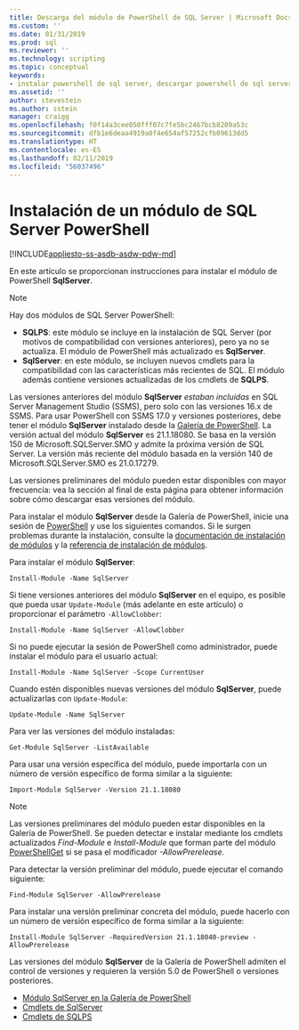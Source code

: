 ```yaml
---
title: Descarga del módulo de PowerShell de SQL Server | Microsoft Docs
ms.custom: ''
ms.date: 01/31/2019
ms.prod: sql
ms.reviewer: ''
ms.technology: scripting
ms.topic: conceptual
keywords:
- instalar powershell de sql server, descargar powershell de sql server
ms.assetid: ''
author: stevestein
ms.author: sstein
manager: craigg
ms.openlocfilehash: f0f14a3cee050fff07c7fe5bc2467bcb8209a53c
ms.sourcegitcommit: dfb1e6deaa4919a0f4e654af57252cfb09613dd5
ms.translationtype: HT
ms.contentlocale: es-ES
ms.lasthandoff: 02/11/2019
ms.locfileid: "56037496"
---
```

# <a name="install-sql-server-powershell-module"></a>Instalación de un módulo de SQL Server PowerShell
[!INCLUDE[appliesto-ss-asdb-asdw-pdw-md](../includes/appliesto-ss-asdb-asdw-pdw-md.md)]

En este artículo se proporcionan instrucciones para instalar el módulo de PowerShell **SqlServer**.
> [!NOTE]
> Hay dos módulos de SQL Server PowerShell: 
> * **SQLPS**: este módulo se incluye en la instalación de SQL Server (por motivos de compatibilidad con versiones anteriores), pero ya no se actualiza. El módulo de PowerShell más actualizado es **SqlServer**.
> * **SqlServer**: en este módulo, se incluyen nuevos cmdlets para la compatibilidad con las características más recientes de SQL. El módulo además contiene versiones actualizadas de los cmdlets de **SQLPS**. 

Las versiones anteriores del módulo **SqlServer** *estaban incluidas* en SQL Server Management Studio (SSMS), pero solo con las versiones 16.x de SSMS. Para usar PowerShell con SSMS 17.0 y versiones posteriores, debe tener el módulo **SqlServer** instalado desde la [Galería de PowerShell](https://www.powershellgallery.com/packages/Sqlserver).
La versión actual del módulo **SqlServer** es 21.1.18080. Se basa en la versión 150 de Microsoft.SQLServer.SMO y admite la próxima versión de SQL Server. La versión más reciente del módulo basada en la versión 140 de Microsoft.SQLServer.SMO es 21.0.17279.

Las versiones preliminares del módulo pueden estar disponibles con mayor frecuencia: vea la sección al final de esta página para obtener información sobre cómo descargar esas versiones del módulo.

Para instalar el módulo **SqlServer** desde la Galería de PowerShell, inicie una sesión de [PowerShell](https://docs.microsoft.com/powershell/scripting/powershell-scripting) y use los siguientes comandos. Si le surgen problemas durante la instalación, consulte la [documentación de instalación de módulos](https://docs.microsoft.com/powershell/gallery/psget/module/psget_install-module) y la [referencia de instalación de módulos](https://docs.microsoft.com/powershell/module/powershellget/Install-Module).

Para instalar el módulo **SqlServer**:

```Install-Module -Name SqlServer```

Si tiene versiones anteriores del módulo **SqlServer** en el equipo, es posible que pueda usar `Update-Module` (más adelante en este artículo) o proporcionar el parámetro `-AllowClobber`:  

```Install-Module -Name SqlServer -AllowClobber```

Si no puede ejecutar la sesión de PowerShell como administrador, puede instalar el módulo para el usuario actual:

```Install-Module -Name SqlServer -Scope CurrentUser```

Cuando estén disponibles nuevas versiones del módulo **SqlServer**, puede actualizarlas con `Update-Module`:

```Update-Module -Name SqlServer```

Para ver las versiones del módulo instaladas:

```Get-Module SqlServer -ListAvailable```

Para usar una versión específica del módulo, puede importarla con un número de versión específico de forma similar a la siguiente:

```Import-Module SqlServer -Version 21.1.18080```

> [!NOTE]
> Las versiones preliminares del módulo pueden estar disponibles en la Galería de PowerShell. Se pueden detectar e instalar mediante los cmdlets actualizados *Find-Module* e *Install-Module* que forman parte del módulo [PowerShellGet](https://www.powershellgallery.com/packages/PowerShellGet) si se pasa el modificador *-AllowPrerelease*.
>
> Para detectar la versión preliminar del módulo, puede ejecutar el comando siguiente:
>
> ```Find-Module SqlServer -AllowPrerelease```
>
> Para instalar una versión preliminar concreta del módulo, puede hacerlo con un número de versión específico de forma similar a la siguiente:
>
> ```Install-Module SqlServer -RequiredVersion 21.1.18040-preview -AllowPrerelease```
> 

Las versiones del módulo **SqlServer** de la Galería de PowerShell admiten el control de versiones y requieren la versión 5.0 de PowerShell o versiones posteriores. 

* [Módulo SqlServer en la Galería de PowerShell](https://www.powershellgallery.com/packages/Sqlserver) 
* [Cmdlets de SqlServer](https://docs.microsoft.com/powershell/module/sqlserver)
* [Cmdlets de SQLPS](https://docs.microsoft.com/powershell/module/sqlps)
